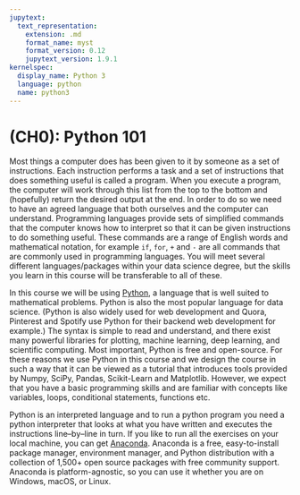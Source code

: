 ```yaml
---
jupytext:
  text_representation:
    extension: .md
    format_name: myst
    format_version: 0.12
    jupytext_version: 1.9.1
kernelspec:
  display_name: Python 3
  language: python
  name: python3
---
```


# (CH0): Python 101

Most things a computer does has been given to it by someone as a set of instructions. Each instruction performs a task and a set of instructions that does something useful is called a program. When you execute a program, the computer will work through this list from the top to the bottom and (hopefully) return the desired output at the end. In order to do so we need to have an agreed language that both ourselves and the computer can understand. Programming languages provide sets of simplified commands that the computer knows how to interpret so that it can be given instructions to do something useful. These commands are a range of English words and mathematical notation, for example `if`, `for`, `+` and `-` are all commands that are commonly used in programming languages. You will meet several different languages/packages within your data science degree, but the skills you learn in this course will be transferable to all of these.

In this course we will be using [Python][00], a language that is well suited to mathematical problems. Python is also the most popular language for data science. (Python is also widely used for web development and Quora, Pinterest and Spotify use Python for their backend web development for example.) The syntax is simple to read and understand, and there exist many powerful libraries for plotting, machine learning, deep learning, and scientific computing. Most important, Python is free and open-source. For these reasons we use Python in this course and we design the course in such a way that it can be viewed as a tutorial that introduces tools provided by Numpy, SciPy, Pandas, Scikit-Learn and Matplotlib. However, we expect that you have a basic programming skills and are familiar with concepts like variables, loops, conditional statements, functions etc.

[00]: <https://wiki.python.org/moin/BeginnersGuide/Overview> "What is Python"


Python is an interpreted language and to run a python program you need a python interpreter that looks at what you have written and executes the instructions line–by–line in turn. If you like to run all the exercises on your local machine, you can get [Anaconda][10]. Anaconda is a free, easy-to-install package manager, environment manager, and Python distribution with a collection of 1,500+ open source packages with free community support. Anaconda is platform-agnostic, so you can use it whether you are on Windows, macOS, or Linux.

[10]: <https://www.anaconda.com/> "Anaconda"
